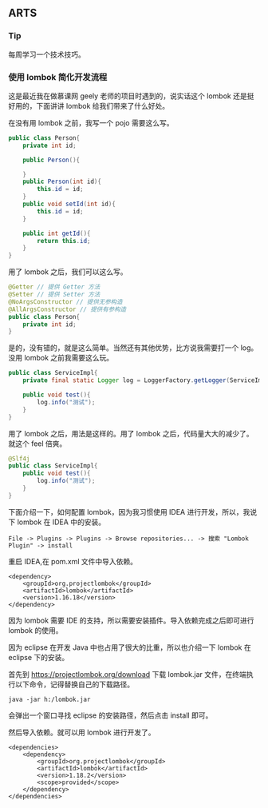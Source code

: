 ## ARTS

### Tip
每周学习一个技术技巧。

### 使用 lombok 简化开发流程
这是最近我在做慕课网 geely 老师的项目时遇到的，说实话这个 lombok 还是挺好用的，下面讲讲 lombok 给我们带来了什么好处。

在没有用 lombok 之前，我写一个 pojo 需要这么写。
```java
public class Person{
	private int id;

	public Person(){

	}
	public Person(int id){
		this.id = id;
	}
	public void setId(int id){
		this.id = id;
	}

	public int getId(){
		return this.id;
	}
}
```
用了 lombok 之后，我们可以这么写。
```java
@Getter // 提供 Getter 方法
@Setter // 提供 Setter 方法
@NoArgsConstructor // 提供无参构造
@AllArgsConstructor // 提供有参构造
public class Person{
	private int id;
}
```
是的，没有错的，就是这么简单。当然还有其他优势，比方说我需要打一个 log。没用 lombok 之前我需要这么玩。
```java
public class ServiceImpl{
	private final static Logger log = LoggerFactory.getLogger(ServiceImpl.class);

	public void test(){
		log.info("测试");
	}
}
```
用了 lombok 之后，用法是这样的。用了 lombok 之后，代码量大大的减少了。就这个 feel 倍爽。
```java
@Slf4j
public class ServiceImpl{
	public void test(){
		log.info("测试");
	}
}
```
下面介绍一下，如何配置 lombok，因为我习惯使用 IDEA 进行开发，所以，我说下 lombok 在 IDEA 中的安装。
```
File -> Plugins -> Plugins -> Browse repositories... -> 搜索 "Lombok Plugin" -> install
```
重启 IDEA,在 pom.xml 文件中导入依赖。
```
<dependency>
    <groupId>org.projectlombok</groupId>
    <artifactId>lombok</artifactId>
    <version>1.16.18</version>
</dependency>
```
因为 lombok 需要 IDE 的支持，所以需要安装插件。导入依赖完成之后即可进行 lombok 的使用。

因为 eclipse 在开发 Java 中也占用了很大的比重，所以也介绍一下 lombok 在 eclipse 下的安装。

首先到 https://projectlombok.org/download 下载 lombok.jar 文件，在终端执行以下命令，记得替换自己的下载路径。

```
java -jar h:/lombok.jar
```
会弹出一个窗口寻找 eclipse 的安装路径，然后点击 install 即可。

然后导入依赖。就可以用 lombok 进行开发了。

```
<dependencies>
	<dependency>
		<groupId>org.projectlombok</groupId>
		<artifactId>lombok</artifactId>
		<version>1.18.2</version>
		<scope>provided</scope>
	</dependency>
</dependencies>
```